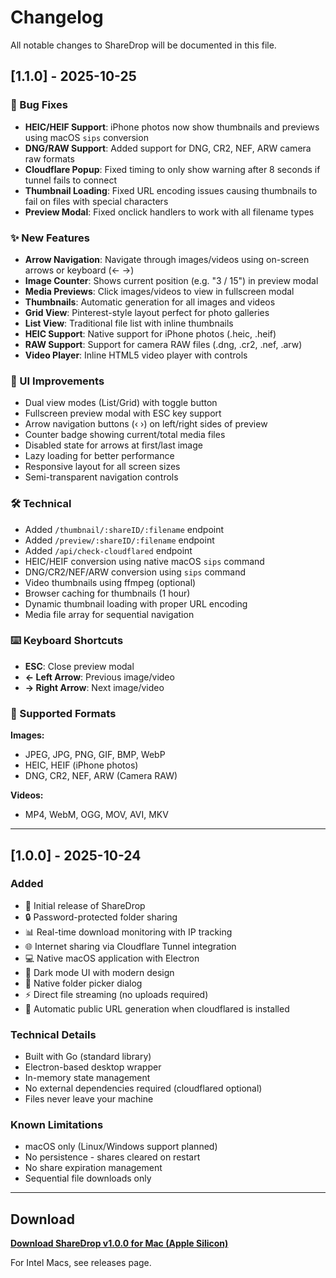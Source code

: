 # Changelog

All notable changes to ShareDrop will be documented in this file.

## [1.1.0] - 2025-10-25

### 🐛 Bug Fixes
- **HEIC/HEIF Support**: iPhone photos now show thumbnails and previews using macOS `sips` conversion
- **DNG/RAW Support**: Added support for DNG, CR2, NEF, ARW camera raw formats
- **Cloudflare Popup**: Fixed timing to only show warning after 8 seconds if tunnel fails to connect
- **Thumbnail Loading**: Fixed URL encoding issues causing thumbnails to fail on files with special characters
- **Preview Modal**: Fixed onclick handlers to work with all filename types

### ✨ New Features
- **Arrow Navigation**: Navigate through images/videos using on-screen arrows or keyboard (← →)
- **Image Counter**: Shows current position (e.g. "3 / 15") in preview modal
- **Media Previews**: Click images/videos to view in fullscreen modal
- **Thumbnails**: Automatic generation for all images and videos
- **Grid View**: Pinterest-style layout perfect for photo galleries
- **List View**: Traditional file list with inline thumbnails
- **HEIC Support**: Native support for iPhone photos (.heic, .heif)
- **RAW Support**: Support for camera RAW files (.dng, .cr2, .nef, .arw)
- **Video Player**: Inline HTML5 video player with controls

### 🎨 UI Improvements
- Dual view modes (List/Grid) with toggle button
- Fullscreen preview modal with ESC key support
- Arrow navigation buttons (‹ ›) on left/right sides of preview
- Counter badge showing current/total media files
- Disabled state for arrows at first/last image
- Lazy loading for better performance
- Responsive layout for all screen sizes
- Semi-transparent navigation controls

### 🛠️ Technical
- Added `/thumbnail/:shareID/:filename` endpoint
- Added `/preview/:shareID/:filename` endpoint
- Added `/api/check-cloudflared` endpoint
- HEIC/HEIF conversion using native macOS `sips` command
- DNG/CR2/NEF/ARW conversion using `sips` command
- Video thumbnails using ffmpeg (optional)
- Browser caching for thumbnails (1 hour)
- Dynamic thumbnail loading with proper URL encoding
- Media file array for sequential navigation

### ⌨️ Keyboard Shortcuts
- **ESC**: Close preview modal
- **← Left Arrow**: Previous image/video
- **→ Right Arrow**: Next image/video

### 📸 Supported Formats

**Images:**
- JPEG, JPG, PNG, GIF, BMP, WebP
- HEIC, HEIF (iPhone photos)
- DNG, CR2, NEF, ARW (Camera RAW)

**Videos:**
- MP4, WebM, OGG, MOV, AVI, MKV

---

## [1.0.0] - 2025-10-24

### Added
- 🚀 Initial release of ShareDrop
- 🔒 Password-protected folder sharing
- 📊 Real-time download monitoring with IP tracking
- 🌐 Internet sharing via Cloudflare Tunnel integration
- 💻 Native macOS application with Electron
- 🎨 Dark mode UI with modern design
- 📁 Native folder picker dialog
- ⚡ Direct file streaming (no uploads required)
- 🔗 Automatic public URL generation when cloudflared is installed

### Technical Details
- Built with Go (standard library)
- Electron-based desktop wrapper
- In-memory state management
- No external dependencies required (cloudflared optional)
- Files never leave your machine

### Known Limitations
- macOS only (Linux/Windows support planned)
- No persistence - shares cleared on restart
- No share expiration management
- Sequential file downloads only

---

## Download

**[Download ShareDrop v1.0.0 for Mac (Apple Silicon)](https://github.com/thespecialone1/sharedrop/releases/download/v1.0.0/ShareDrop-1.0.0-arm64.dmg)**

For Intel Macs, see releases page.
